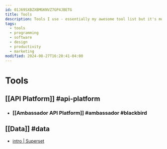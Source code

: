 ```yaml
---
id: 01J69SXBZXBMGKNVZ7GP4JBETG
title: Tools
description: Tools I use - essentially my awesome tool list but it's more of like a place I spec out and decide which ones are my go to choices
tags:
  - tools
  - programming
  - software
  - design
  - productivity
  - marketing
modified: 2024-08-27T16:20:41-04:00
---
```

# Tools

## [[API Platform]] #api-platform
- ### [[Ambassador API Platform]] #ambassador #blackbird

## [[Data]] #data 
- [intro | Superset](https://superset.apache.org/docs/intro)